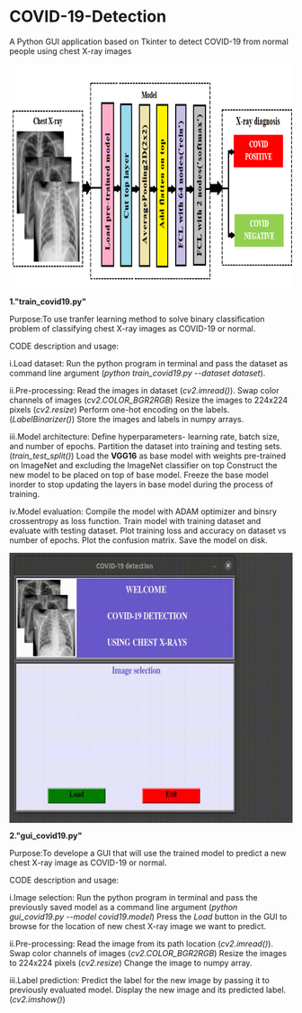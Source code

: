 # COVID-19-Detection
A Python GUI application based on Tkinter  to detect COVID-19 from normal people using chest X-ray images


<img align="center" src="https://github.com/ainigma13/COVID-19-Detection/blob/main/pic/3.png" width="900" height="400">

**1."train_covid19.py"**

Purpose:To use tranfer learning method to solve binary classification problem of classifying chest X-ray images as COVID-19 or normal.

CODE description and usage:

i.Load dataset:
Run the python program in terminal and pass the dataset as command line argument (*python train_covid19.py --dataset dataset*).

ii.Pre-processing:
Read the images in dataset (*cv2.imread()*).
Swap color channels of images (*cv2.COLOR_BGR2RGB*)
Resize the images to 224x224 pixels (*cv2.resize*)
Perform one-hot encoding on the labels.(*LabelBinarizer()*)
Store the images and labels in numpy arrays.

iii.Model architecture:
Define hyperparameters- learning rate, batch size, and number of epochs.
Partition the dataset into training and testing sets.(*train_test_split()*)
Load the **VGG16** as base model with weights pre-trained on ImageNet and excluding the ImageNet classifier on top
Construct the new model to be placed on top of base model.
Freeze the base model inorder to stop updating the layers in base model during the process of training.

iv.Model evaluation:
Compile the model with ADAM optimizer and binsry crossentropy as loss function.
Train model with training dataset and evaluate with testing dataset.
Plot training loss and accuracy on dataset vs number of epochs.
Plot the confusion matrix.
Save the model on disk.

<img align="center" src="https://github.com/ainigma13/COVID-19-Detection/blob/main/pic/COVID-19_Detection.gif" width="640" height="480">


**2."gui_covid19.py"**

Purpose:To develope a GUI that will use the trained model to predict a new chest X-ray image as COVID-19 or normal.

CODE description and usage:

i.Image selection:
Run the python program in terminal and pass the previously saved model as a command line argument (*python gui_covid19.py --model covid19.model*)
Press the *Load* button in the GUI to browse for the location of new chest X-ray image we want to predict.

ii.Pre-processing:
Read the image from its path location (*cv2.imread()*).
Swap color channels of images (*cv2.COLOR_BGR2RGB*)
Resize the images to 224x224 pixels (*cv2.resize*)
Change the image to numpy array.

iii.Label prediction:
Predict the label for the new image by passing it to previously evaluated model.
Display the new image and its predicted label. (*cv2.imshow()*)

